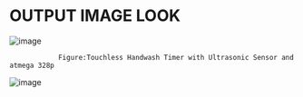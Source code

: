 # OUTPUT IMAGE LOOK

![image](https://user-images.githubusercontent.com/94229525/144297403-a255f3dd-5bf7-4d52-9394-919ea69145f5.png)

                Figure:Touchless Handwash Timer with Ultrasonic Sensor and atmega 328p
                
![image](https://user-images.githubusercontent.com/94229525/144432414-626afb27-0d2f-42d9-8992-0ca6e970396d.png)

